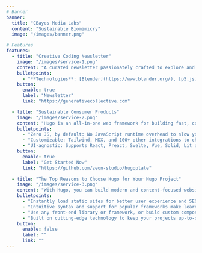 ```yaml
---
# Banner
banner:
  title: "CBayes Media Labs"
  content: "Sustainable Biomimicry"
  image: "/images/banner.png"

# Features
features:
  - title: "Creative Coding Newsletter"
    image: "/images/service-1.png"
    content: "A curated newsletter passionately crafted to explore and celebrate the diverse realms of creative coding, generative art, and traditional artistic practices, offering insights, inspirations, and innovations at the intersection of technology and creativity."
    bulletpoints:
      - "**Technologies**: [Blender](https://www.blender.org/), [p5.js](https://p5js.org/), [Processing](https://processing.org/), [openFrameworks](https://openframeworks.cc/)"
    button:
      enable: true
      label: "Newsletter"
      link: "https://generativecollective.com"

  - title: "Sustainable Consumer Products"
    image: "/images/service-2.png"
    content: "Hugo is an all-in-one web framework for building fast, content-focused websites. It offers a range of exciting features for developers and website creators. Some of the key features are:"
    bulletpoints:
      - "Zero JS, by default: No JavaScript runtime overhead to slow you down."
      - "Customizable: Tailwind, MDX, and 100+ other integrations to choose from."
      - "UI-agnostic: Supports React, Preact, Svelte, Vue, Solid, Lit and more."
    button:
      enable: true
      label: "Get Started Now"
      link: "https://github.com/zeon-studio/hugoplate"

  - title: "The Top Reasons to Choose Hugo for Your Hugo Project"
    image: "/images/service-3.png"
    content: "With Hugo, you can build modern and content-focused websites without sacrificing performance or ease of use."
    bulletpoints:
      - "Instantly load static sites for better user experience and SEO."
      - "Intuitive syntax and support for popular frameworks make learning and using Hugo a breeze."
      - "Use any front-end library or framework, or build custom components, for any project size."
      - "Built on cutting-edge technology to keep your projects up-to-date with the latest web standards."
    button:
      enable: false
      label: ""
      link: ""
---
```

